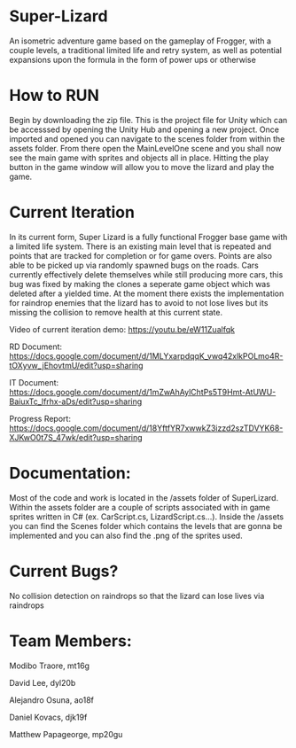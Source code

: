 # Super-Lizard

 An isometric adventure game based on the gameplay of Frogger, with a couple levels, a traditional limited life and retry system, as well as potential expansions upon the formula in the form of power ups or otherwise  
 
# How to RUN

 Begin by downloading the zip file. This is the project file for Unity which can be accesssed by opening the Unity Hub and opening a new project. Once imported and opened you can navigate to the scenes folder from within the assets folder. From there open the MainLevelOne scene and you shall now see the main game with sprites and objects all in place. Hitting the play button in the game window will allow you to move the lizard and play the game.
 
# Current Iteration

In its current form, Super Lizard is a fully functional Frogger base game with a limited life system. There is an existing main level that is repeated and points that are tracked for completion or for game overs. Points are also able to be picked up via randomly spawned bugs on the roads. Cars currently effectively delete themselves while still producing more cars, this bug was fixed by making the clones a seperate game object which was deleted after a yielded time. At the moment there exists the implementation for raindrop enemies that the lizard has to avoid to not lose lives but its missing the collision to remove health at this current state.
 
 Video of current iteration demo:
 https://youtu.be/eW11Zualfqk
 
 RD Document:
 https://docs.google.com/document/d/1MLYxarpdqqK_vwq42xlkPOLmo4R-tOXyvw_jEhovtmU/edit?usp=sharing
 
 IT Document:
 https://docs.google.com/document/d/1mZwAhAylChtPs5T9Hmt-AtUWU-BaiuxTc_lfrhx-aDs/edit?usp=sharing
 
 Progress Report:
 https://docs.google.com/document/d/18YftfYR7xwwkZ3izzd2szTDVYK68-XJKwO0t7S_47wk/edit?usp=sharing
 
 
 # Documentation:
 
 Most of the code and work is located in the /assets folder of SuperLizard. Within the assets folder are a couple of scripts associated with in game sprites written in C# (ex. CarScript.cs, LizardScript.cs...). Inside the /assets you can find the Scenes folder which contains the levels that are gonna be implemented and you can also find the .png of the sprites used.
 
 # Current Bugs?
 
 No collision detection on raindrops so that the lizard can lose lives via raindrops
 
 # Team Members:  
 Modibo Traore, mt16g 
 
 David Lee, dyl20b 
 
 Alejandro Osuna, ao18f 
 
 Daniel Kovacs, djk19f 
 
 Matthew Papageorge, mp20gu
